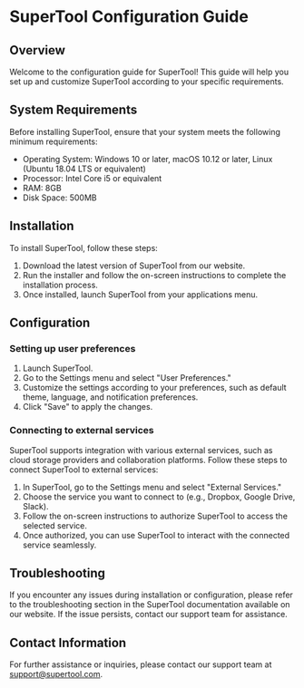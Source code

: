 # SuperTool Configuration Guide

## Overview

Welcome to the configuration guide for SuperTool! This guide will help you set up and customize SuperTool according to your specific requirements.

## System Requirements

Before installing SuperTool, ensure that your system meets the following minimum requirements:

- Operating System: Windows 10 or later, macOS 10.12 or later, Linux (Ubuntu 18.04 LTS or equivalent)
- Processor: Intel Core i5 or equivalent
- RAM: 8GB
- Disk Space: 500MB

## Installation

To install SuperTool, follow these steps:

1. Download the latest version of SuperTool from our website.
2. Run the installer and follow the on-screen instructions to complete the installation process.
3. Once installed, launch SuperTool from your applications menu.

## Configuration

### Setting up user preferences

1. Launch SuperTool.
2. Go to the Settings menu and select "User Preferences."
3. Customize the settings according to your preferences, such as default theme, language, and notification preferences.
4. Click "Save" to apply the changes.

### Connecting to external services

SuperTool supports integration with various external services, such as cloud storage providers and collaboration platforms. Follow these steps to connect SuperTool to external services:

1. In SuperTool, go to the Settings menu and select "External Services."
2. Choose the service you want to connect to (e.g., Dropbox, Google Drive, Slack).
3. Follow the on-screen instructions to authorize SuperTool to access the selected service.
4. Once authorized, you can use SuperTool to interact with the connected service seamlessly.

## Troubleshooting

If you encounter any issues during installation or configuration, please refer to the troubleshooting section in the SuperTool documentation available on our website. If the issue persists, contact our support team for assistance.

## Contact Information

For further assistance or inquiries, please contact our support team at support@supertool.com.
